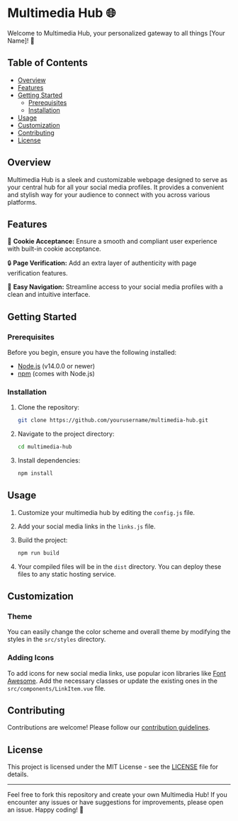 # Multimedia Hub 🌐

Welcome to Multimedia Hub, your personalized gateway to all things [Your Name]! 🚀

## Table of Contents
- [Overview](#overview)
- [Features](#features)
- [Getting Started](#getting-started)
  - [Prerequisites](#prerequisites)
  - [Installation](#installation)
- [Usage](#usage)
- [Customization](#customization)
- [Contributing](#contributing)
- [License](#license)

## Overview

Multimedia Hub is a sleek and customizable webpage designed to serve as your central hub for all your social media profiles. It provides a convenient and stylish way for your audience to connect with you across various platforms.

## Features

🍪 **Cookie Acceptance:** Ensure a smooth and compliant user experience with built-in cookie acceptance.

🔒 **Page Verification:** Add an extra layer of authenticity with page verification features.

🚀 **Easy Navigation:** Streamline access to your social media profiles with a clean and intuitive interface.

## Getting Started

### Prerequisites

Before you begin, ensure you have the following installed:

- [Node.js](https://nodejs.org/) (v14.0.0 or newer)
- [npm](https://www.npmjs.com/) (comes with Node.js)

### Installation

1. Clone the repository:

    ```bash
    git clone https://github.com/yourusername/multimedia-hub.git
    ```

2. Navigate to the project directory:

    ```bash
    cd multimedia-hub
    ```

3. Install dependencies:

    ```bash
    npm install
    ```

## Usage

1. Customize your multimedia hub by editing the `config.js` file.

2. Add your social media links in the `links.js` file.

3. Build the project:

    ```bash
    npm run build
    ```

4. Your compiled files will be in the `dist` directory. You can deploy these files to any static hosting service.

## Customization

### Theme

You can easily change the color scheme and overall theme by modifying the styles in the `src/styles` directory.

### Adding Icons

To add icons for new social media links, use popular icon libraries like [Font Awesome](https://fontawesome.com/). Add the necessary classes or update the existing ones in the `src/components/LinkItem.vue` file.

## Contributing

Contributions are welcome! Please follow our [contribution guidelines](CONTRIBUTING.md).

## License

This project is licensed under the MIT License - see the [LICENSE](LICENSE) file for details.

---

Feel free to fork this repository and create your own Multimedia Hub! If you encounter any issues or have suggestions for improvements, please open an issue. Happy coding! 🚀
